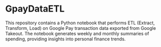 # GpayDataETL

This repository contains a Python notebook that performs ETL (Extract, Transform, Load) on Google Pay transaction data exported from Google Takeout. The notebook generates weekly and monthly summaries of spending, providing insights into personal finance trends.
